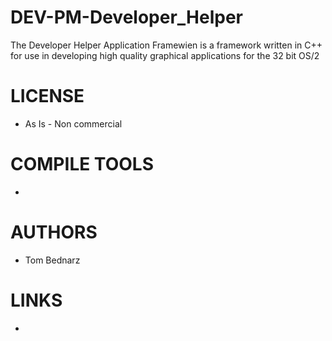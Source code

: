 DEV-PM-Developer_Helper
=======================

The Developer Helper Application Framewien is a framework written in C++ for use in developing high quality graphical  applications for the 32 bit OS/2

LICENSE
===============
* As Is - Non commercial

COMPILE TOOLS
===============
* 
 
AUTHORS
===============
* Tom Bednarz

LINKS
===============
* 
